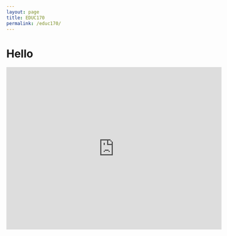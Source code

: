 ```yaml
---
layout: page
title: EDUC170
permalink: /educ170/
---
```


# Hello

<iframe width="564px" height="425px" frameborder="no" scrolling="no" allowfullscreen="true" webkitallowfullscreen="true" mozallowfullscreen="true" src="https://lab.concord.org/embeddable.html#interactives/samples/3-100-atoms.json"></iframe>